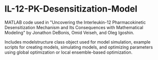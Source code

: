 # IL-12-PK-Desensitization-Model
MATLAB code used in "Uncovering the Interleukin-12 Pharmacokinetic Desensitization Mechanism and Its Consequences with Mathematical Modeling" by Jonathon DeBonis, Omid Veiseh, and Oleg Igoshin.

Includes modelstructure class object used for model simulation, example scripts for creating models, simulating models, and optimizing parameters using global optimization or local ensemble-based optimization.

